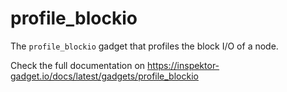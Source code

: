 # profile_blockio

The `profile_blockio` gadget that profiles the block I/O of a node.

Check the full documentation on https://inspektor-gadget.io/docs/latest/gadgets/profile_blockio
